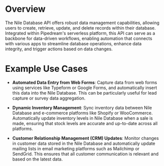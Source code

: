 # Overview

The Nile Database API offers robust data management capabilities, allowing users to create, retrieve, update, and delete records within their database. Integrated within Pipedream's serverless platform, this API can serve as a backbone for data-driven workflows, enabling automation that connects with various apps to streamline database operations, enhance data integrity, and trigger actions based on data changes.

# Example Use Cases

- **Automated Data Entry from Web Forms**: Capture data from web forms using services like Typeform or Google Forms, and automatically insert this data into the Nile Database. This can be particularly useful for lead capture or survey data aggregation.

- **Dynamic Inventory Management**: Sync inventory data between Nile Database and e-commerce platforms like Shopify or WooCommerce. Automatically update inventory levels in Nile Database when a sale is made, ensuring that stock levels are accurate and up-to-date across all platforms.

- **Customer Relationship Management (CRM) Updates**: Monitor changes in customer data stored in the Nile Database and automatically update mailing lists in email marketing platforms such as Mailchimp or SendGrid. This ensures that all customer communication is relevant and based on the latest data.
